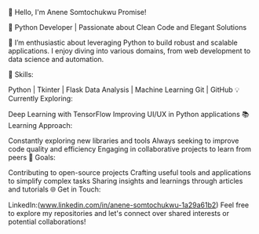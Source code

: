👋 Hello, I'm Anene Somtochukwu Promise!

🐍 Python Developer | Passionate about Clean Code and Elegant Solutions

🚀 I’m enthusiastic about leveraging Python to build robust and scalable applications. I enjoy diving into various domains, from web development to data science and automation.

🌟 Skills:

Python | Tkinter | Flask
Data Analysis | Machine Learning
Git | GitHub
💡 Currently Exploring:

Deep Learning with TensorFlow
Improving UI/UX in Python applications
📚 Learning Approach:

Constantly exploring new libraries and tools
Always seeking to improve code quality and efficiency
Engaging in collaborative projects to learn from peers
🔭 Goals:

Contributing to open-source projects
Crafting useful tools and applications to simplify complex tasks
Sharing insights and learnings through articles and tutorials
🌐 Get in Touch:

LinkedIn:(www.linkedin.com/in/anene-somtochukwu-1a29a61b2)
Feel free to explore my repositories and let's connect over shared interests or potential collaborations!
